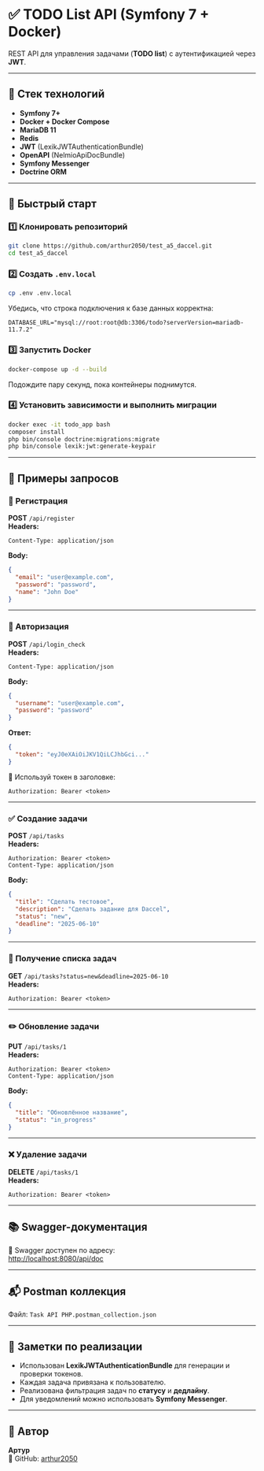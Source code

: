 # ✅ TODO List API (Symfony 7 + Docker)

REST API для управления задачами (**TODO list**) с аутентификацией через **JWT**.

---

## 🔧 Стек технологий

- **Symfony 7+**
- **Docker + Docker Compose**
- **MariaDB 11**
- **Redis**
- **JWT** (LexikJWTAuthenticationBundle)
- **OpenAPI** (NelmioApiDocBundle)
- **Symfony Messenger**
- **Doctrine ORM**

---

## 🚀 Быстрый старт

### 1️⃣ Клонировать репозиторий
```bash
git clone https://github.com/arthur2050/test_a5_daccel.git
cd test_a5_daccel
```

### 2️⃣ Создать `.env.local`
```bash
cp .env .env.local
```
Убедись, что строка подключения к базе данных корректна:
```
DATABASE_URL="mysql://root:root@db:3306/todo?serverVersion=mariadb-11.7.2"
```

### 3️⃣ Запустить Docker
```bash
docker-compose up -d --build
```
Подождите пару секунд, пока контейнеры поднимутся.

### 4️⃣ Установить зависимости и выполнить миграции
```bash
docker exec -it todo_app bash
composer install
php bin/console doctrine:migrations:migrate
php bin/console lexik:jwt:generate-keypair
```

---

## 🧪 Примеры запросов

### 🔐 Регистрация
**POST** `/api/register`  
**Headers:**
```
Content-Type: application/json
```
**Body:**
```json
{
  "email": "user@example.com",
  "password": "password",
  "name": "John Doe"
}
```

---

### 🔐 Авторизация
**POST** `/api/login_check`  
**Headers:**
```
Content-Type: application/json
```
**Body:**
```json
{
  "username": "user@example.com",
  "password": "password"
}
```
**Ответ:**
```json
{
  "token": "eyJ0eXAiOiJKV1QiLCJhbGci..."
}
```
📌 Используй токен в заголовке:
```
Authorization: Bearer <token>
```

---

### ✅ Создание задачи
**POST** `/api/tasks`  
**Headers:**
```
Authorization: Bearer <token>
Content-Type: application/json
```
**Body:**
```json
{
  "title": "Сделать тестовое",
  "description": "Сделать задание для Daccel",
  "status": "new",
  "deadline": "2025-06-10"
}
```

---

### 📄 Получение списка задач
**GET** `/api/tasks?status=new&deadline=2025-06-10`  
**Headers:**
```
Authorization: Bearer <token>
```

---

### ✏️ Обновление задачи
**PUT** `/api/tasks/1`  
**Headers:**
```
Authorization: Bearer <token>
Content-Type: application/json
```
**Body:**
```json
{
  "title": "Обновлённое название",
  "status": "in_progress"
}
```

---

### ❌ Удаление задачи
**DELETE** `/api/tasks/1`  
**Headers:**
```
Authorization: Bearer <token>
```

---

## 📚 Swagger-документация
📎 Swagger доступен по адресу:  
[http://localhost:8080/api/doc](http://localhost:8080/api/doc)

---

## 📬 Postman коллекция
Файл: `Task API PHP.postman_collection.json`

---

## 🧠 Заметки по реализации

- Использован **LexikJWTAuthenticationBundle** для генерации и проверки токенов.
- Каждая задача привязана к пользователю.
- Реализована фильтрация задач по **статусу** и **дедлайну**.
- Для уведомлений можно использовать **Symfony Messenger**.

---

## 👤 Автор

**Артур**  
🔗 GitHub: [arthur2050](https://github.com/arthur2050)